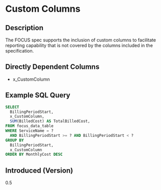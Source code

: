 # Custom Columns

## Description

The FOCUS spec supports the inclusion of custom columns to facilitate reporting capability that is not covered by the columns included in the specification.

## Directly Dependent Columns

* x_CustomColumn

## Example SQL Query

```sql
SELECT
  BillingPeriodStart,
  x_CustomColumn,
  SUM(BilledCost) AS TotalBilledCost,
FROM focus_data_table
WHERE ServiceName = ?
  AND BillingPeriodStart >= ? AND BillingPeriodStart < ?
GROUP BY
  BillingPeriodStart,
  x_CustomColumn
ORDER BY MonthlyCost DESC
```

## Introduced (Version)

0.5
